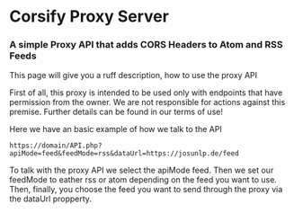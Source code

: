 # Corsify Proxy Server

### A simple Proxy API that adds CORS Headers to Atom and RSS Feeds

This page will give you a ruff description, how to use the proxy API

First of all, this proxy is intended to be used only with endpoints that have permission from the owner. We are not responsible for actions against this premise. Further details can be found in our terms of use!

Here we have an basic example of how we talk to the API

``` https://domain/API.php?apiMode=feed&feedMode=rss&dataUrl=https://josunlp.de/feed ```

To talk with the proxy API we select the apiMode feed.
Then we set our feedMode to eather rss or atom depending on the feed you want to use.
Then, finally, you choose the feed you want to send through the proxy via the dataUrl propperty.
